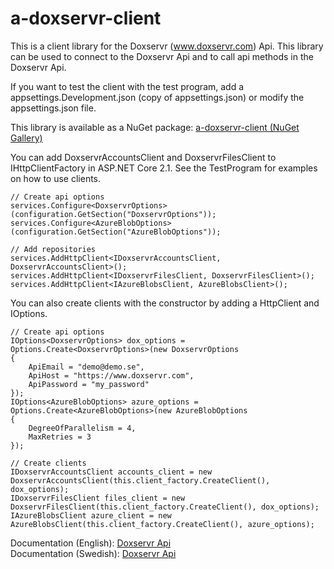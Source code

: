 # a-doxservr-client
This is a client library for the Doxservr (<a href="https://www.doxservr.com">www.doxservr.com</a>) Api. This library can be used to connect to the Doxservr Api and to call api methods in the Doxservr Api.

If you want to test the client with the test program, add a appsettings.Development.json (copy of appsettings.json) or modify the appsettings.json file.

This library is available as a NuGet package: <a href="https://www.nuget.org/packages/Annytab.Doxservr.Client/">a-doxservr-client (NuGet Gallery)</a>

You can add DoxservrAccountsClient and DoxservrFilesClient to IHttpClientFactory in ASP.NET Core 2.1. See the TestProgram for examples on how to use clients.

```
// Create api options
services.Configure<DoxservrOptions>(configuration.GetSection("DoxservrOptions"));
services.Configure<AzureBlobOptions>(configuration.GetSection("AzureBlobOptions"));

// Add repositories
services.AddHttpClient<IDoxservrAccountsClient, DoxservrAccountsClient>();
services.AddHttpClient<IDoxservrFilesClient, DoxservrFilesClient>();
services.AddHttpClient<IAzureBlobsClient, AzureBlobsClient>();
```

You can also create clients with the constructor by adding a HttpClient and IOptions.

```
// Create api options
IOptions<DoxservrOptions> dox_options = Options.Create<DoxservrOptions>(new DoxservrOptions
{
	ApiEmail = "demo@demo.se",
	ApiHost = "https://www.doxservr.com",
	ApiPassword = "my_password"
});
IOptions<AzureBlobOptions> azure_options = Options.Create<AzureBlobOptions>(new AzureBlobOptions
{
	DegreeOfParallelism = 4,
	MaxRetries = 3
});

// Create clients
IDoxservrAccountsClient accounts_client = new DoxservrAccountsClient(this.client_factory.CreateClient(), dox_options);
IDoxservrFilesClient files_client = new DoxservrFilesClient(this.client_factory.CreateClient(), dox_options);
IAzureBlobsClient azure_client = new AzureBlobsClient(this.client_factory.CreateClient(), azure_options);
```

Documentation (English): <a href="https://www.doxservr.com/home/api">Doxservr Api</a><br />
Documentation (Swedish): <a href="https://www.doxservr.se/home/api">Doxservr Api</a>

